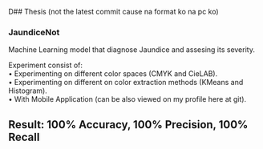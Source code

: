 D## Thesis (not the latest commit cause na format ko na pc ko)

### JaundiceNot
Machine Learning model that diagnose Jaundice and assesing its severity.  

Experiment consist of:  
• Experimenting on different color spaces (CMYK and CieLAB).  
• Experimenting on different on color extraction methods (KMeans and Histogram).  
• With Mobile Application (can be also viewed on my profile here at git).  


## Result: 100% Accuracy, 100% Precision, 100% Recall






